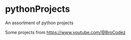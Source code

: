 # pythonProjects
An assortment of python projects

Some projects from
https://www.youtube.com/@BroCodez
